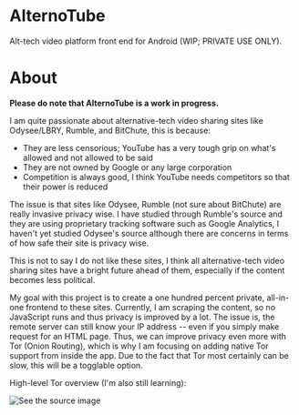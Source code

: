 # AlternoTube
Alt-tech video platform front end for Android (WIP; PRIVATE USE ONLY).

# About

**Please do note that AlternoTube is a work in progress.**

I am quite passionate about alternative-tech video sharing sites like Odysee/LBRY, Rumble, and BitChute, this is because:

- They are less censorious; YouTube has a very tough grip on what's allowed and not allowed to be said
- They are not owned by Google or any large corporation
- Competition is always good, I think YouTube needs competitors so that their power is reduced

The issue is that sites like Odysee, Rumble (not sure about BitChute) are really invasive privacy wise. I have studied through Rumble's source and they are using proprietary tracking software such as Google Analytics, I haven't yet studied Odysee's source although there are concerns in terms of how safe their site is privacy wise.

This is not to say I do not like these sites, I think all alternative-tech video sharing sites have a bright future ahead of them, especially if the content becomes less political.

My goal with this project is to create a one hundred percent private, all-in-one frontend to these sites. Currently, I am scraping the content, so no JavaScript runs and thus privacy is improved by a lot. The issue is, the remote server can still know your IP address -- even if you simply make request for an HTML page. Thus, we can improve privacy even more with Tor (Onion Routing), which is why I am focusing on adding native Tor support from inside the app. Due to the fact that Tor most certainly can be slow, this will be a togglable option.

High-level Tor overview (I'm also still learning):

<img src="https://cdn.arstechnica.net/wp-content/uploads/2014/01/tor-structure.jpg" alt="See the source image"/>
